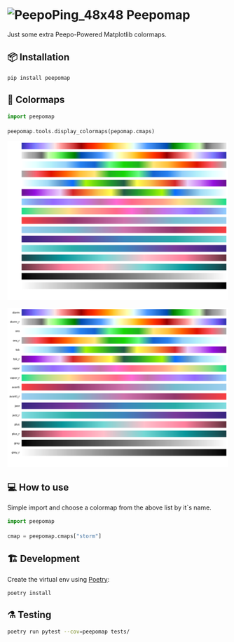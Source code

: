 # ![PeepoPing_48x48](https://user-images.githubusercontent.com/12076399/201158312-96136d13-5a86-4aba-8a16-7cfc978b16dc.png) Peepomap

Just some extra Peepo-Powered Matplotlib colormaps.

## 📦 Installation

```bash
pip install peepomap
```

## 🎨 Colormaps

```python
import peepomap

peepomap.tools.display_colormaps(pepomap.cmaps)
```

![pepomap_colormaps_darkbg](samples/pepomap_colormaps_darkbg.png#gh-dark-mode-only)

![pepomap_colormaps_lightbg](samples/pepomap_colormaps_lightbg.png#gh-light-mode-only)

## 💻 How to use

Simple import and choose a colormap from the above list by it`s name.

```python
import peepomap

cmap = peepomap.cmaps["storm"]
```

## 🏗️ Development

Create the virtual env using [Poetry](https://github.com/python-poetry/poetry):

```bash
poetry install
```

## ⚗️ Testing

```bash
poetry run pytest --cov=peepomap tests/
```
